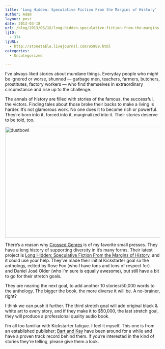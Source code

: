 ```yaml
---
title: 'Long Hidden: Speculative Fiction From the Margins of History'
author: Adam
layout: post
date: 2013-03-18
url: /blog/2013/03/18/long-hidden-speculative-fiction-from-the-margins-of-history/
ljID:
  - 374
ljURL:
  - http://stonetable.livejournal.com/95989.html
categories:
  - Uncategorized

---
```

I&#8217;ve always liked stories about mundane things. Everyday people who might be ignored or worse, shunned &#8212; garbage men, teachers, farmers, butchers, prostitutes, factory workers &#8212; who find themselves in extraordinary circumstance and rise up to the challenge.

The annals of history are filled with stories of the famous, the successful, the victors. Finding tales about those broke their backs to make a living is harder. It&#8217;s not glamorous work. No one does it to become rich or powerful. They&#8217;re born into it, forced into it, marginalized into it. Their stories deserve to be told, too.

[<img class="aligncenter size-full wp-image-903" alt="dustbowl" src="http://www.adamisrael.com/wp-content/uploads/2013/03/dustbowl.jpg" width="640" height="360" />][1]

There&#8217;s a reason why [Crossed Genres][2] is of my favorite small presses. They have a long history of supporting diversity in it&#8217;s many forms. Their latest project is [Long Hidden: Speculative Fiction From the Margins of History][3], and it could use your help. They&#8217;ve made their initial Kickstarter goal so the anthology, edited by Rose Fox (who I have tons and tons of respect for) and Daniel José Older (who I&#8217;m sure is equally awesome), but still have a bit to go for their stretch goals.

They are nearing the next goal, to add another 10 stories/50,000 words to the anthology. The bigger the book, the more diverse it will be. A no-brainer, right?

I think we can push it further. The third stretch goal will add original black & white art to every story, and if they make it to $50,000, the last stretch goal, they will produce a professional quality audio book.

I&#8217;m all too familiar with Kickstarter fatigue. I feel it myself. This one is from an established publisher; [Bart and Kay][4] have been around for a while and have a proven track record behind them. If you&#8217;re interested in the kind of stories they&#8217;re telling, please give them a look.

 [1]: http://www.adamisrael.com/wp-content/uploads/2013/03/dustbowl.jpg
 [2]: http://crossedgenres.com/
 [3]: http://www.kickstarter.com/projects/1537879721/long-hidden-speculative-fiction-from-the-margins-o
 [4]: http://crossedgenres.com/about/